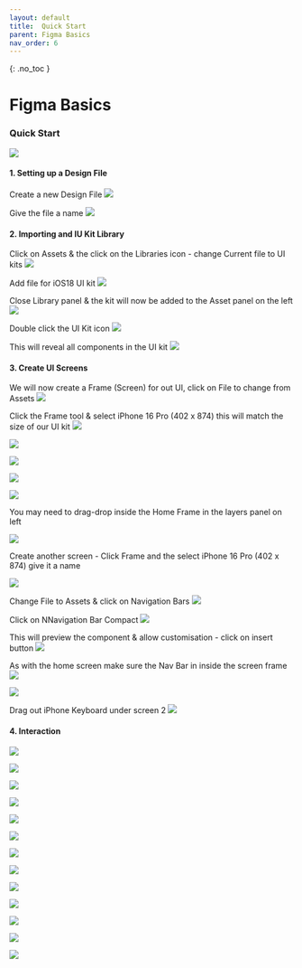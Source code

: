 ```yaml
---
layout: default
title:  Quick Start
parent: Figma Basics
nav_order: 6
---
```


{: .no_toc }

# Figma Basics

### Quick Start

![](../images/NEW_FIGMA_2024/quick_start.gif)

#### 1. Setting up a Design File

Create a new Design File
![](../images/NEW_FIGMA_2024/Create_new_file_2.png)

Give the file a name
![](../images/NEW_FIGMA_2024/name_project.png)


#### 2. Importing and IU Kit Library

Click on Assets & the click on the Libraries icon - change Current file to UI kits
![](../images/NEW_FIGMA_2024/lib_kits_select.png)

Add file for iOS18 UI kit
![](../images/NEW_FIGMA_2024/lib_add_fileOS_kit.png)

Close Library panel & the kit will now be added to the Asset panel on the left
![](../images/NEW_FIGMA_2024/Lib_added_close_2.png)

Double click the UI Kit icon
![](../images/NEW_FIGMA_2024/DD_click.png)

This will reveal all components in the UI kit
![](../images/NEW_FIGMA_2024/com_appear.png)

#### 3. Create UI Screens

We will now create a Frame (Screen) for out UI, click on File to change from Assets
![](../images/NEW_FIGMA_2024/go_to_file.png)

Click the Frame tool & select iPhone 16 Pro (402 x 874) this will match the size of our UI kit
![](../images/NEW_FIGMA_2024/select_frame_tool.png)

![](../images/NEW_FIGMA_2024/name_frame_home.png)

![](../images/NEW_FIGMA_2024/system_comp.png)

![](../images/NEW_FIGMA_2024/drag_home_screen.png)

![](../images/NEW_FIGMA_2024/screen_inside_frame.png)

You may need to drag-drop inside the Home Frame in  the layers panel on left

![](../images/NEW_FIGMA_2024/last_one_bigger.png)

Create another screen - Click Frame and the select iPhone 16 Pro (402 x 874) give it a name

![](../images/NEW_FIGMA_2024/new_screen.png)

Change File to Assets & click on Navigation Bars
![](../images/NEW_FIGMA_2024/select_nav_bar_1.png)

Click on NNavigation Bar Compact 
![](../images/NEW_FIGMA_2024/nav_bar_compact.png)


This will preview the component & allow customisation - click on insert button
![](../images/NEW_FIGMA_2024/nav_insert.png)

As with the home screen make sure the Nav Bar in inside the screen frame
![](../images/NEW_FIGMA_2024/make_sure.png)

![](../images/NEW_FIGMA_2024/keyboard_1.png)

Drag out iPhone Keyboard under screen 2
![](../images/NEW_FIGMA_2024/drag_keyboard.png)

#### 4. Interaction

![](../images/NEW_FIGMA_2024/my_app_1.png)

![](../images/NEW_FIGMA_2024/link_model.png)

![](../images/NEW_FIGMA_2024/app_link_1.png)

![](../images/NEW_FIGMA_2024/label_1.png)

![](../images/NEW_FIGMA_2024/label_to_home.png)





![](../images/NEW_FIGMA_2024/click_search.png)

![](../images/NEW_FIGMA_2024/open_over.png)

![](../images/NEW_FIGMA_2024/overly_key.png)

![](../images/NEW_FIGMA_2024/bot_ctr.png)

![](../images/NEW_FIGMA_2024/move_in.png)

![](../images/NEW_FIGMA_2024/overly_final.png)

![](../images/NEW_FIGMA_2024/.png)

![](../images/NEW_FIGMA_2024/.png)